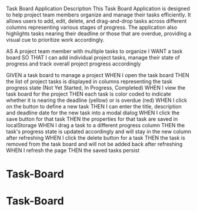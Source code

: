 Task Board Application
Description
This Task Board Application is designed to help project team members organize and manage their tasks efficiently. It allows users to add, edit, delete, and drag-and-drop tasks across different columns representing various stages of progress. The application also highlights tasks nearing their deadline or those that are overdue, providing a visual cue to prioritize work accordingly.

AS A project team member with multiple tasks to organize
I WANT a task board
SO THAT I can add individual project tasks, manage their state of progress and track overall project progress accordingly

GIVEN a task board to manage a project
WHEN I open the task board
THEN the list of project tasks is displayed in columns representing the task progress state (Not Yet Started, In Progress, Completed)
WHEN I view the task board for the project
THEN each task is color coded to indicate whether it is nearing the deadline (yellow) or is overdue (red)
WHEN I click on the button to define a new task
THEN I can enter the title, description and deadline date for the new task into a modal dialog
WHEN I click the save button for that task
THEN the properties for that task are saved in localStorage
WHEN I drag a task to a different progress column
THEN the task's progress state is updated accordingly and will stay in the new column after refreshing
WHEN I click the delete button for a task
THEN the task is removed from the task board and will not be added back after refreshing
WHEN I refresh the page
THEN the saved tasks persist
# Task-Board
# Task-Board
